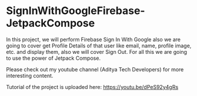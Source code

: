# SignInWithGoogleFirebase-JetpackCompose
In this project, we will perform Firebase Sign In With Google also we are going to cover get Profile Details of that user like email, name, profile image, etc. and display them, also we will cover Sign Out.
For all this we are going to use the power of Jetpack Compose.

Please check out my youtube channel (Aditya Tech Developers) for more interesting content.

Tutorial of the project is uploaded here: https://youtu.be/dPeS92y4gRs
